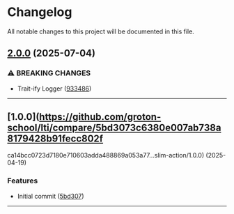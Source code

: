 <!--- BEGIN HEADER -->
# Changelog

All notable changes to this project will be documented in this file.
<!--- END HEADER -->

## [2.0.0](https://github.com/groton-school/lti.slim-action/compare/v1.0.0...v2.0.0) (2025-07-04)

### ⚠ BREAKING CHANGES

* Trait-ify Logger ([933486](https://github.com/groton-school/lti.slim-action/commit/933486b769f70e86bc136e3bc9bc0b043e8e9311))


---

## [1.0.0](https://github.com/groton-school/lti/compare/5bd3073c6380e007ab738a8179428b91fecc802f
ca14bcc0723d7180e710603adda488869a053a77...slim-action/1.0.0) (2025-04-19)

### Features

* Initial commit ([5bd307](https://github.com/groton-school/lti/commit/5bd3073c6380e007ab738a8179428b91fecc802f))


---

